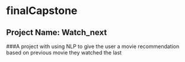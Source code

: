 # finalCapstone
## Project Name: Watch_next
###A project with using NLP to give the user a movie recommendation based on previous movie they watched the last 
